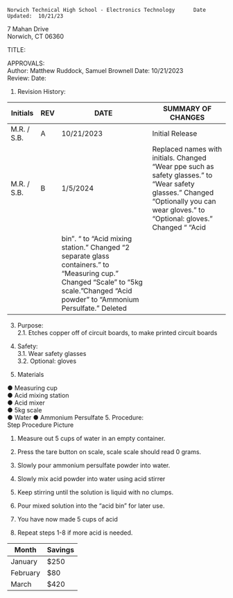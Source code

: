 	Norwich Technical High School - Electronics Technology    	Date Updated:  10/21/23  
7 Mahan Drive  
Norwich, CT 06360  
  
  
TITLE:  
  
APPROVALS:   
	Author: Matthew Ruddock, Samuel Brownell  	Date: 10/21/2023  	  
	Review:  	  	Date:    
  
1.	Revision History:

|Initials    |	REV  |	DATE  	     |   SUMMARY OF CHANGES                                              |
|------------|--------|----------------|--------------------------------------------------------------------|
|M.R. / S.B. | 	A  |	10/21/2023  |	Initial Release                                                  |
|M.R. / S.B. | 	B  |	1/5/2024  |	Replaced names with initials. Changed “Wear ppe such as safety glasses.” to “Wear safety glasses.” Changed “Optionally you can wear gloves.” to “Optional: gloves.” Changed “ “Acid |
|            |                     |    bin”. “ to “Acid mixing station.” Changed “2 separate glass containers.” to “Measuring cup.” Changed “Scale” to “5kg scale.”Changed “Acid powder” to “Ammonium Persulfate.” Deleted | |            |           	   |    step 3. Added step “you have now made 5 cups of acid” added “with stirrer”  |                              	  
                                	
  
3.	Purpose:  
2.1.	Etches copper off of circuit boards, to make printed circuit boards  
  
4.	Safety:  
3.1.	Wear safety glasses  
3.2.	Optional: gloves  
  
5.	Materials 
   
●	Measuring cup  
●	Acid mixing station  
●	Acid mixer  
●	5kg scale  
●	Water  ● Ammonium Persulfate 
5.	Procedure:  
Step  	Procedure  	Picture  
1. 	 Measure out 5 cups of water in an empty container.  	   
2. 	 Press the tare button on scale, scale scale should read 0 grams.  	   
3. 	 Slowly pour ammonium persulfate powder into water.  	   
 
4. 	 Slowly mix acid powder into water using acid stirrer  	   
5. 	 Keep stirring until the solution is liquid with no clumps.  	   
6. 	 Pour mixed solution into the “acid bin” for later use.  	   
7. 	 You have now made 5 cups of acid  	  
8. 	 Repeat steps 1-8 if more acid is needed.  	  




  | Month    | Savings |
| -------- | ------- |
| January  | $250    |
| February | $80     |
| March    | $420    |
